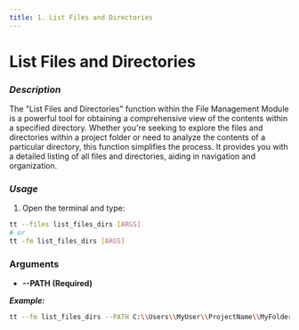 ```yaml
---
title: 1. List Files and Directories
---
```


# List Files and Directories

### **_Description_**

The "List Files and Directories" function within the File Management Module is a powerful tool for obtaining a comprehensive view of the contents within a specified directory. Whether you're seeking to explore the files and directories within a project folder or need to analyze the contents of a particular directory, this function simplifies the process. It provides you with a detailed listing of all files and directories, aiding in navigation and organization.

### **_Usage_**

1. Open the terminal and type:

```bash
tt --files list_files_dirs [ARGS]
# or
tt -fm list_files_dirs [ARGS]
```

### ****Arguments****

- **--PATH (Required)**

**_Example:_**

```bash
tt --fm list_files_dirs --PATH C:\\Users\\MyUser\\ProjectName\\MyFolder
```
